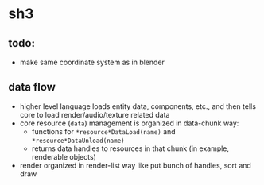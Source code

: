 # sh3

## todo:

- make same coordinate system as in blender

## data flow

- higher level language loads entity data, components, etc., and then tells core to load render/audio/texture related data
- core resource (`data`) management is organized in data-chunk way:
  - functions for `*resource*DataLoad(name)` and `*resource*DataUnload(name)`
  - returns data handles to resources in that chunk (in example, renderable objects)
- render organized in render-list way like put bunch of handles, sort and draw